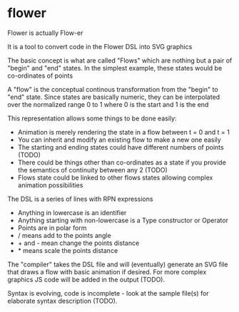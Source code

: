 # flower
Flower is actually Flow-er

It is a tool to convert code in the Flower DSL into SVG graphics

The basic concept is what are called "Flows" which are nothing but a pair of "begin" and "end" states.
In the simplest example, these states would be co-ordinates of points 

A "flow" is the conceptual continous transformation from the "begin" to "end" state.
Since states are basically numeric, they can be interpolated over the normalized range 0 to 1 where 0 is the start and 1 is the end

This representation allows some things to be done easily:
- Animation is merely rendering the state in a flow between t = 0 and t = 1
- You can inherit and modify an existing flow to make a new one easily
- The starting and ending states could have different numbers of points (TODO)
- There could be things other than co-ordinates as a state if you provide the semantics of continuity between any 2 (TODO)
- Flows state could be linked to other flows states allowing complex animation possibilities

The DSL is a series of lines with RPN expressions
 - Anything in lowercase is an identifier
 - Anything starting with non-lowercase is a Type constructor or Operator
 - Points are in polar form
 - / means add to the points angle
 - \+ and - mean change the points distance
 - \* means scale the points distance


The "compiler" takes the DSL file and will (eventually) generate an SVG file that draws a flow with basic animation if desired.
For more complex graphics JS code will be added in the output (TODO).

Syntax is evolving, code is incomplete - look at the sample file(s) for elaborate syntax description (TODO).
 
 

 
